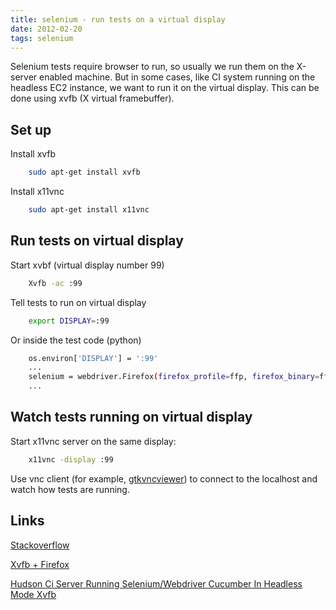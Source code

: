 ```yaml
---
title: selenium - run tests on a virtual display
date: 2012-02-20
tags: selenium
---
```


Selenium tests require browser to run, so usually we run them on the X-server enabled machine.
But in some cases, like CI system running on the headless EC2 instance, we want to run it on the virtual display.
This can be done using xvfb (X virtual framebuffer).

<!-- more -->
Set up
-------

Install xvfb

```bash
    sudo apt-get install xvfb
```

Install x11vnc

```bash
    sudo apt-get install x11vnc
```

Run tests on virtual display
----------------------------

Start xvbf (virtual display number 99)

```bash
    Xvfb -ac :99
```

Tell tests to run on virtual display

```bash
    export DISPLAY=:99
```

Or inside the test code (python)

```bash
    os.environ['DISPLAY'] = ':99'
    ...
    selenium = webdriver.Firefox(firefox_profile=ffp, firefox_binary=ffb)
    ...
```

Watch tests running on virtual display
--------------------------------------

Start x11vnc server on the same display:

```bash
    x11vnc -display :99
```

Use vnc client (for example, [gtkvncviewer](https://launchpad.net/gtkvncviewer)) to connect to the localhost and watch how tests are running.

Links
-----------------
[Stackoverflow](http://serverfault.com/questions/273095/connect-to-xvfb-remote-to-fix-firefox-headless-crash)

[Xvfb + Firefox](http://www.semicomplete.com/blog/geekery/xvfb-firefox.html)

[Hudson Ci Server Running Selenium/Webdriver Cucumber In Headless Mode Xvfb](http://markgandolfo.com/?p=47)



